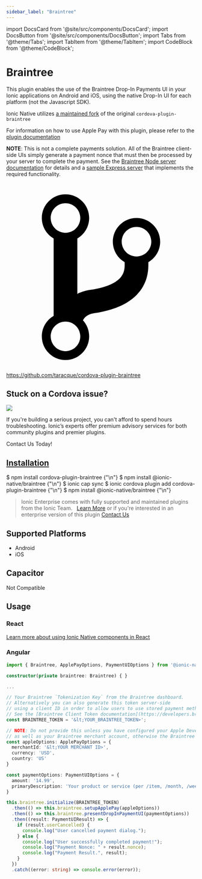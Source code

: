 ```yaml
---
sidebar_label: "Braintree"
---
```



import DocsCard from '@site/src/components/DocsCard';
import DocsButton from '@site/src/components/DocsButton';
import Tabs from '@theme/Tabs';
import TabItem from '@theme/TabItem';
import CodeBlock from '@theme/CodeBlock';

# Braintree


This plugin enables the use of the Braintree Drop-In Payments UI in your Ionic applications on Android and iOS, using the native Drop-In UI for each platform (not the Javascript SDK).

 Ionic Native utilizes [a maintained fork](https://github.com/taracque/cordova-plugin-braintree) of the original `cordova-plugin-braintree`

 For information on how to use Apple Pay with this plugin, please refer to the [plugin documentation](https://github.com/Taracque/cordova-plugin-braintree#apple-pay-ios-only)

**NOTE**: This is not a complete payments solution. All of the Braintree client-side UIs simply generate a payment nonce that must then be processed by your server to complete the payment.
See the [Braintree Node server documentation](https://developers.braintreepayments.com/start/hello-server/node) for details and a [sample Express server](https://github.com/braintree/braintree_express_example) that implements the required functionality.


<p><a href="https://github.com/taracque/cordova-plugin-braintree" target="_blank" rel="noopener" className="git-link">
  <svg viewBox="0 0 512 512"><path d="M416 160c0-35.3-28.7-64-64-64s-64 28.7-64 64c0 23.7 12.9 44.3 32 55.4v8.6c0 19.9-7.8 33.7-25.3 44.9-15.4 9.8-38.1 17.1-67.5 21.5-14 2.1-25.7 6-35.2 10.7V151.4c19.1-11.1 32-31.7 32-55.4 0-35.3-28.7-64-64-64S96 60.7 96 96c0 23.7 12.9 44.3 32 55.4v209.2c-19.1 11.1-32 31.7-32 55.4 0 35.3 28.7 64 64 64s64-28.7 64-64c0-16.6-6.3-31.7-16.7-43.1 1.9-4.9 9.7-16.3 29.4-19.3 38.8-5.8 68.9-15.9 92.3-30.8 36-22.8 55-57 55-98.8v-8.6c19.1-11.1 32-31.7 32-55.4zM160 56c22.1 0 40 17.9 40 40s-17.9 40-40 40-40-17.9-40-40 17.9-40 40-40zm0 400c-22.1 0-40-17.9-40-40s17.9-40 40-40 40 17.9 40 40-17.9 40-40 40zm192-256c-22.1 0-40-17.9-40-40s17.9-40 40-40 40 17.9 40 40-17.9 40-40 40z"></path></svg> https://github.com/taracque/cordova-plugin-braintree
</a></p>

<h2>Stuck on a Cordova issue?</h2>
<DocsCard className="cordova-ee-card" header="Don't waste precious time on plugin issues." href="https://ionicframework.com/sales?product_of_interest=Ionic%20Native">
  <div>
    <img src="/docs/icons/native-cordova-bot.png" class="cordova-ee-img" />
    <p>If you're building a serious project, you can't afford to spend hours troubleshooting. Ionic’s experts offer premium advisory services for both community plugins and premier plugins.</p>
    <DocsButton className="native-ee-detail">Contact Us Today!</DocsButton>
  </div>
</DocsCard>


<h2 id="installation">
  <a href="#installation">Installation</a>
</h2>
<Tabs defaultValue="Capacitor" values={[
  {value: 'Capacitor', label: 'Capacitor'},
  {value: 'Cordova', label: 'Cordova'},
  {value: 'Enterprise', label: 'Enterprise'},
]}>
  <TabItem value="Capacitor">
    <CodeBlock className="language-shell">
      $ npm install cordova-plugin-braintree {"\n"}
      $ npm install @ionic-native/braintree {"\n"}
      $ ionic cap sync
    </CodeBlock>
  </TabItem>
  <TabItem value="Cordova">
    <CodeBlock className="language-shell">
      $ ionic cordova plugin add cordova-plugin-braintree {"\n"}
      $ npm install @ionic-native/braintree {"\n"}
    </CodeBlock>
  </TabItem>
  <TabItem value="Enterprise">
    <blockquote>Ionic Enterprise comes with fully supported and maintained plugins from the Ionic Team. &nbsp;
      <a class="btn" href="https://ionic.io/docs/premier-plugins">Learn More</a> or if you're interested in an enterprise version of this plugin <a class="btn" href="https://ionicframework.com/sales?product_of_interest=Ionic%20Enterprise%20Engine">Contact Us</a></blockquote>
  </TabItem>
</Tabs>

## Supported Platforms
  
- Android
- iOS

## Capacitor
  
Not Compatible

## Usage

### React

[Learn more about using Ionic Native components in React](../native-community.md#react)
  

### Angular


```typescript
import { Braintree, ApplePayOptions, PaymentUIOptions } from '@ionic-native/braintree/ngx';

constructor(private braintree: Braintree) { }

...

// Your Braintree `Tokenization Key` from the Braintree dashboard.
// Alternatively you can also generate this token server-side
// using a client ID in order to allow users to use stored payment methods.
// See the [Braintree Client Token documentation](https://developers.braintreepayments.com/reference/request/client-token/generate/node#customer_id) for details.
const BRAINTREE_TOKEN = '&lt;YOUR_BRAINTREE_TOKEN>';

// NOTE: Do not provide this unless you have configured your Apple Developer account
// as well as your Braintree merchant account, otherwise the Braintree module will fail.
const appleOptions: ApplePayOptions = {
  merchantId: '&lt;YOUR MERCHANT ID>',
  currency: 'USD',
  country: 'US'
}

const paymentOptions: PaymentUIOptions = {
  amount: '14.99',
  primaryDescription: 'Your product or service (per /item, /month, /week, etc)',
}

this.braintree.initialize(BRAINTREE_TOKEN)
  .then(() => this.braintree.setupApplePay(appleOptions))
  .then(() => this.braintree.presentDropInPaymentUI(paymentOptions))
  .then((result: PaymentUIResult) => {
    if (result.userCancelled) {
      console.log("User cancelled payment dialog.");
    } else {
      console.log("User successfully completed payment!");
      console.log("Payment Nonce: " + result.nonce);
      console.log("Payment Result.", result);
    }
  })
  .catch((error: string) => console.error(error));

```

